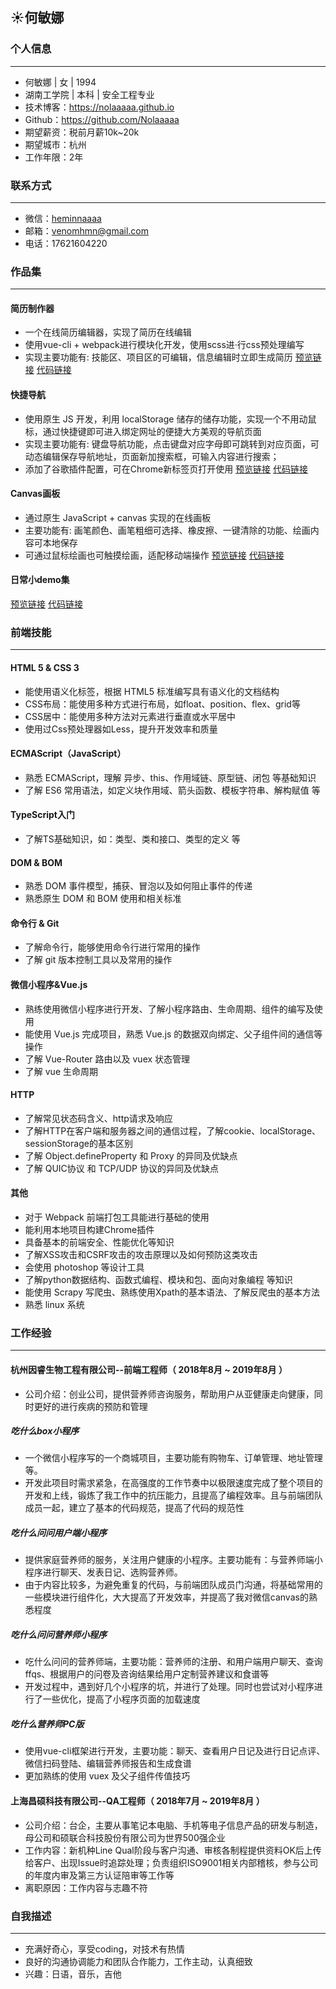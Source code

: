 ## :sunny:何敏娜

### 个人信息
___
* 何敏娜 | 女 | 1994 
* 湖南工学院 | 本科 | 安全工程专业
* 技术博客：https://nolaaaaa.github.io
* Github：https://github.com/Nolaaaaa
* 期望薪资：税前月薪10k~20k
* 期望城市：杭州
* 工作年限：2年

### 联系方式
___
* 微信：[heminnaaaa](https://github.com/Nolaaaaa/resume/blob/resume/img/wechat.jpg)
* 邮箱：[venomhmn@gmail.com](mailto:venomhmn@gmail.com)
* 电话：17621604220 

### 作品集
___
#### 简历制作器
* 一个在线简历编辑器，实现了简历在线编辑
* 使用vue-cli + webpack进行模块化开发，使用scss进·行css预处理编写
* 实现主要功能有: 技能区、项目区的可编辑，信息编辑时立即生成简历
[预览链接](https://nolaaaaa.github.io/resume-maker/dist/) [代码链接](https://github.com/Nolaaaaa/resume-maker)
#### 快捷导航
* 使用原生 JS 开发，利用 localStorage 储存的储存功能，实现一个不用动鼠标，通过快捷键即可进入绑定网址的便捷大方美观的导航页面
* 实现主要功能有: 键盘导航功能，点击键盘对应字母即可跳转到对应页面，可动态编辑保存导航地址，页面新加搜索框，可输入内容进行搜索；
* 添加了谷歌插件配置，可在Chrome新标签页打开使用
[预览链接](https://nolaaaaa.github.io/navigation-page) [代码链接](https://github.com/Nolaaaaa/navigation-page)
#### Canvas画板
* 通过原生 JavaScript + canvas 实现的在线画板
* 主要功能有: 画笔颜色、画笔粗细可选择、橡皮擦、一键清除的功能、绘画内容可本地保存
* 可通过鼠标绘画也可触摸绘画，适配移动端操作 
[预览链接](https://nolaaaaa.github.io/canvas-drawing-board) [代码链接](https://github.com/Nolaaaaa/canvas-drawing-board)
#### 日常小demo集
[预览链接](https://github.com/Nolaaaaa/demo/blob/master/README.md) [代码链接](https://github.com/Nolaaaaa/demo)

### 前端技能
___
#### HTML 5 & CSS 3 
* 能使用语义化标签，根据 HTML5 标准编写具有语义化的文档结构 
* CSS布局：能使用多种方式进行布局，如float、position、flex、grid等 
* CSS居中：能使用多种方法对元素进行垂直或水平居中 
* 使用过Css预处理器如Less，提升开发效率和质量 
#### ECMAScript（JavaScript）
* 熟悉 ECMAScript，理解 异步、this、作用域链、原型链、闭包 等基础知识
* 了解 ES6 常用语法，如定义块作用域、箭头函数、模板字符串、解构赋值 等
#### TypeScript入门
* 了解TS基础知识，如：类型、类和接口、类型的定义 等
#### DOM & BOM 
* 熟悉 DOM 事件模型，捕获、冒泡以及如何阻止事件的传递 
* 熟悉原生 DOM 和 BOM 使用和相关标准 
#### 命令行 & Git 
* 了解命令行，能够使用命令行进行常用的操作 
* 了解 git 版本控制工具以及常用的操作 
#### 微信小程序&Vue.js
* 熟练使用微信小程序进行开发、了解小程序路由、生命周期、组件的编写及使用
* 能使用 Vue.js 完成项目，熟悉 Vue.js 的数据双向绑定、父子组件间的通信等操作 
* 了解 Vue-Router 路由以及 vuex 状态管理 
* 了解 vue 生命周期 
#### HTTP 
* 了解常见状态码含义、http请求及响应
* 了解HTTP在客户端和服务器之间的通信过程，了解cookie、localStorage、sessionStorage的基本区别 
* 了解 Object.defineProperty 和 Proxy 的异同及优缺点
* 了解 QUIC协议 和 TCP/UDP 协议的异同及优缺点
#### 其他 
* 对于 Webpack 前端打包工具能进行基础的使用 
* 能利用本地项目构建Chrome插件
* 具备基本的前端安全、性能优化等知识
* 了解XSS攻击和CSRF攻击的攻击原理以及如何预防这类攻击
* 会使用 photoshop 等设计工具 
* 了解python数据结构、函数式编程、模块和包、面向对象编程 等知识
* 能使用 Scrapy 写爬虫、熟练使用Xpath的基本语法、了解反爬虫的基本方法
* 熟悉 linux 系统

### 工作经验
___
#### 杭州因睿生物工程有限公司--前端工程师（ 2018年8月 ~ 2019年8月 ）
* 公司介绍：创业公司，提供营养师咨询服务，帮助用户从亚健康走向健康，同时更好的进行疾病的预防和管理
##### 吃什么box小程序
* 一个微信小程序写的一个商城项目，主要功能有购物车、订单管理、地址管理等。
* 开发此项目时需求紧急，在高强度的工作节奏中以极限速度完成了整个项目的开发和上线，锻炼了我工作中的抗压能力，且提高了编程效率。且与前端团队成员一起，建立了基本的代码规范，提高了代码的规范性
##### 吃什么问问用户端小程序
* 提供家庭营养师的服务，关注用户健康的小程序。主要功能有：与营养师端小程序进行聊天、发表日记、选购营养师。
* 由于内容比较多，为避免重复的代码，与前端团队成员门沟通，将基础常用的一些模块进行组件化，大大提高了开发效率，并提高了我对微信canvas的熟悉程度
##### 吃什么问问营养师小程序
* 吃什么问问的营养师端，主要功能：营养师的注册、和用户端用户聊天、查询ffqs、根据用户的问卷及咨询结果给用户定制营养建议和食谱等
* 开发过程中，遇到好几个小程序的坑，并进行了处理。同时也尝试对小程序进行了一些优化，提高了小程序页面的加载速度
##### 吃什么营养师PC版
* 使用vue-cli框架进行开发，主要功能：聊天、查看用户日记及进行日记点评、微信扫码登陆、编辑营养师报告和生成食谱
* 更加熟练的使用 vuex 及父子组件传值技巧
#### 上海昌硕科技有限公司--QA工程师（ 2018年7月 ~ 2019年8月 ）
* 公司介绍：台企，主要从事笔记本电脑、手机等电子信息产品的研发与制造，母公司和硕联合科技股份有限公司为世界500强企业
* 工作内容：新机种Line Qual阶段与客户沟通、审核各制程提供资料OK后上传给客户、出现Issue时追踪处理；负责组织ISO9001相关内部稽核，参与公司的年度内审及第三方认证陪审等工作等
* 离职原因：工作内容与志趣不符

### 自我描述
___
* 充满好奇心，享受coding，对技术有热情 
* 良好的沟通协调能力和团队合作能力，工作主动，认真细致 
* 兴趣：日语，音乐，吉他